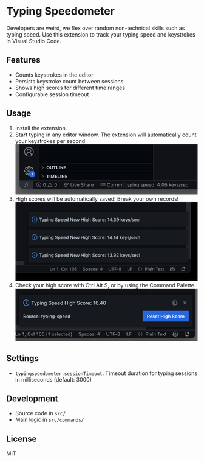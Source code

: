 # Typing Speedometer

Developers are weird, we flex over random non-technical skills such as typing speed. Use this extension to track your typing speed and keystrokes in Visual Studio Code.

## Features

- Counts keystrokes in the editor
- Persists keystroke count between sessions
- Shows high scores for different time ranges
- Configurable session timeout

## Usage

1. Install the extension.
2. Start typing in any editor window. The extension will automatically count your keystrokes per second.
![](docs/img/status_bar.png)
3. High scores will be automatically saved! Break your own records!
![](docs/img/new_high_score.png)
4. Check your high score with <key>Ctrl</key> <key>Alt</key> <key>S</key>, or by using the Command Palette.
![](docs/img/check_high_score.png)

## Settings

- `typingspeedometer.sessionTimeout`: Timeout duration for typing sessions in milliseconds (default: 3000)

## Development

- Source code in `src/`
- Main logic in `src/commands/`

## License

MIT
